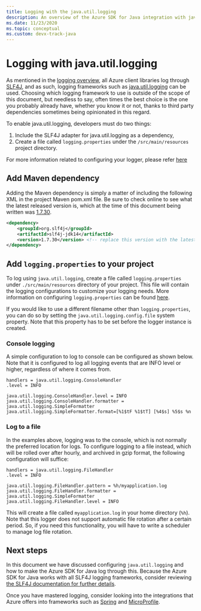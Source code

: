 ```yaml
---
title: Logging with the java.util.logging
description: An overview of the Azure SDK for Java integration with java.util.logging
ms.date: 11/23/2020
ms.topic: conceptual
ms.custom: devx-track-java
---
```


# Logging with java.util.logging

As mentioned in the [logging overview](logging.md), all Azure client libraries log through [SLF4J](http://www.slf4j.org/), and as such, logging frameworks such as [java.util.logging](https://docs.oracle.com/javase/8/docs/api/java/util/logging/Logger.html) can be used. Choosing which logging framework to use is outside of the scope of this document, but needless to say, often times the best choice is the one you probably already have, whether you know it or not, thanks to third party dependencies sometimes being opinionated in this regard.

To enable java.util.logging, developers must do two things:

1. Include the SLF4J adapter for java.util.logging as a dependency,
2. Create a file called `logging.properties` under the `/src/main/resources` project directory. 

For more information related to configuring your logger, please refer [here](https://docs.oracle.com/cd/E23549_01/doc.1111/e14568/handler.htm)

## Add Maven dependency

Adding the Maven dependency is simply a matter of including the following XML in the project Maven pom.xml file. Be sure to check online to see what the latest released version is, which at the time of this document being written was [1.7.30](https://mvnrepository.com/artifact/org.slf4j/slf4j-jdk14).

```xml
<dependency>
    <groupId>org.slf4j</groupId>
    <artifactId>slf4j-jdk14</artifactId>
    <version>1.7.30</version> <!-- replace this version with the latest available version on Maven central -->
</dependency>
```

## Add `logging.properties` to your project

To log using `java.util.logging`, create a file called `logging.properties` under `./src/main/resources` directory of your project. This file will contain the logging configurations to customize your logging needs. More information on configuring `logging.properties` can be found [here](http://tutorials.jenkov.com/java-logging/configuration.html).

If you would like to use a different filename other than `logging.properties`, you can do so by setting the `java.util.logging.config.file` system property. Note that this property has to be set before the logger instance is created.

### Console logging

A simple configuration to log to console can be configured as shown below. Note that it is configured to log all logging events that are INFO level or higher, regardless of where it comes from.

```properties
handlers = java.util.logging.ConsoleHandler
.level = INFO

java.util.logging.ConsoleHandler.level = INFO
java.util.logging.ConsoleHandler.formatter = java.util.logging.SimpleFormatter
java.util.logging.SimpleFormatter.format=[%1$tF %1$tT] [%4$s] %5$s %n
```

### Log to a file

In the examples above, logging was to the console, which is not normally the preferred location for logs. To configure logging to a file instead, which will be rolled over after hourly, and archived in gzip format, the following configuration will suffice:

```properties
handlers = java.util.logging.FileHandler
.level = INFO

java.util.logging.FileHandler.pattern = %h/myapplication.log
java.util.logging.FileHandler.formatter = java.util.logging.SimpleFormatter
java.util.logging.FileHandler.level = INFO
```

This will create a file called `myapplication.log` in your home directory (`%h`). Note that this logger does not support automatic file rotation after a certain period. So, if you need this functionality, you will have to write a scheduler to manage log file rotation.

## Next steps

In this document we have discussed configuring `java.util.logging` and how to make the Azure SDK for Java log through this. Because the Azure SDK for Java works with all SLF4J logging frameworks, consider reviewing [the SLF4J documentation for further details](http://www.slf4j.org/manual.html).

Once you have mastered logging, consider looking into the integrations that Azure offers into frameworks such as [Spring](https://docs.microsoft.com/azure/developer/java/spring-framework/spring-boot-starters-for-azure) and [MicroProfile](https://docs.microsoft.com/azure/developer/java/eclipse-microprofile/).
